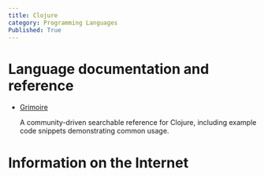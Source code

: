 ```yaml
---
title: Clojure
category: Programming Languages
Published: True
---
```


# Language documentation and reference

- [Grimoire](https://www.conj.io/)

   A community-driven searchable reference for Clojure, including example code snippets demonstrating common usage.

# Information on the Internet
